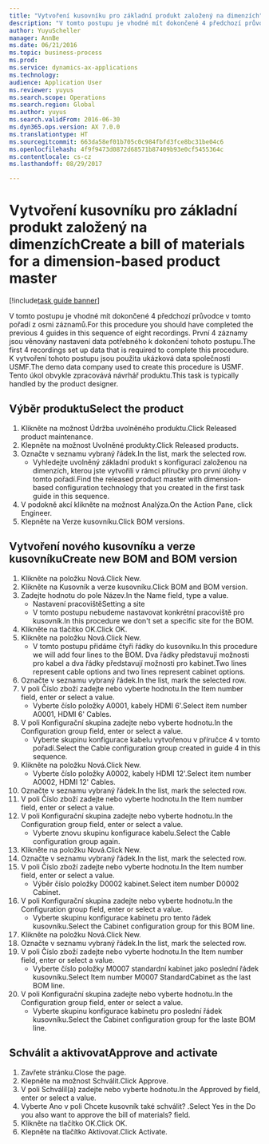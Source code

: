```yaml
--- 
title: "Vytvoření kusovníku pro základní produkt založený na dimenzích"
description: "V tomto postupu je vhodné mít dokončené 4 předchozí průvodce v tomto pořadí z osmi záznamů."
author: YuyuScheller
manager: AnnBe
ms.date: 06/21/2016
ms.topic: business-process
ms.prod: 
ms.service: dynamics-ax-applications
ms.technology: 
audience: Application User
ms.reviewer: yuyus
ms.search.scope: Operations
ms.search.region: Global
ms.author: yuyus
ms.search.validFrom: 2016-06-30
ms.dyn365.ops.version: AX 7.0.0
ms.translationtype: HT
ms.sourcegitcommit: 663da58ef01b705c0c984fbfd3fce8bc31be04c6
ms.openlocfilehash: 4f9f9473d0872d68571b87409b93e0cf5455364c
ms.contentlocale: cs-cz
ms.lasthandoff: 08/29/2017

---
```

# <a name="create-a-bill-of-materials-for-a-dimension-based-product-master"></a><span data-ttu-id="d92f5-103">Vytvoření kusovníku pro základní produkt založený na dimenzích</span><span class="sxs-lookup"><span data-stu-id="d92f5-103">Create a bill of materials for a dimension-based product master</span></span>

[!include[task guide banner](../../includes/task-guide-banner.md)]

<span data-ttu-id="d92f5-104">V tomto postupu je vhodné mít dokončené 4 předchozí průvodce v tomto pořadí z osmi záznamů.</span><span class="sxs-lookup"><span data-stu-id="d92f5-104">For this procedure you should have completed the previous 4 guides in this sequence of eight recordings.</span></span> <span data-ttu-id="d92f5-105">První 4 záznamy jsou věnovány nastavení data potřebného k dokončení tohoto postupu.</span><span class="sxs-lookup"><span data-stu-id="d92f5-105">The first 4 recordings set up data that is required to complete this procedure.</span></span> <span data-ttu-id="d92f5-106">K vytvoření tohoto postupu jsou použita ukázková data společnosti USMF.</span><span class="sxs-lookup"><span data-stu-id="d92f5-106">The demo data company used to create this procedure is USMF.</span></span> <span data-ttu-id="d92f5-107">Tento úkol obvykle zpracovává návrhář produktu.</span><span class="sxs-lookup"><span data-stu-id="d92f5-107">This task is typically handled by the product designer.</span></span>


## <a name="select-the-product"></a><span data-ttu-id="d92f5-108">Výběr produktu</span><span class="sxs-lookup"><span data-stu-id="d92f5-108">Select the product</span></span>
1. <span data-ttu-id="d92f5-109">Klikněte na možnost Údržba uvolněného produktu.</span><span class="sxs-lookup"><span data-stu-id="d92f5-109">Click Released product maintenance.</span></span>
2. <span data-ttu-id="d92f5-110">Klepněte na možnost Uvolněné produkty.</span><span class="sxs-lookup"><span data-stu-id="d92f5-110">Click Released products.</span></span>
3. <span data-ttu-id="d92f5-111">Označte v seznamu vybraný řádek.</span><span class="sxs-lookup"><span data-stu-id="d92f5-111">In the list, mark the selected row.</span></span>
    * <span data-ttu-id="d92f5-112">Vyhledejte uvolněný základní produkt s konfigurací založenou na dimenzích, kterou jste vytvořili v rámci příručky pro první úlohy v tomto pořadí.</span><span class="sxs-lookup"><span data-stu-id="d92f5-112">Find the released product master with dimension-based configuration technology that you created in the first task guide in this sequence.</span></span>  
4. <span data-ttu-id="d92f5-113">V podokně akcí klikněte na možnost Analýza.</span><span class="sxs-lookup"><span data-stu-id="d92f5-113">On the Action Pane, click Engineer.</span></span>
5. <span data-ttu-id="d92f5-114">Klepněte na Verze kusovníku.</span><span class="sxs-lookup"><span data-stu-id="d92f5-114">Click BOM versions.</span></span>

## <a name="create-new-bom-and-bom-version"></a><span data-ttu-id="d92f5-115">Vytvoření nového kusovníku a verze kusovníku</span><span class="sxs-lookup"><span data-stu-id="d92f5-115">Create new BOM and BOM version</span></span>
1. <span data-ttu-id="d92f5-116">Klikněte na položku Nová.</span><span class="sxs-lookup"><span data-stu-id="d92f5-116">Click New.</span></span>
2. <span data-ttu-id="d92f5-117">Klikněte na Kusovník a verze kusovníku.</span><span class="sxs-lookup"><span data-stu-id="d92f5-117">Click BOM and BOM version.</span></span>
3. <span data-ttu-id="d92f5-118">Zadejte hodnotu do pole Název.</span><span class="sxs-lookup"><span data-stu-id="d92f5-118">In the Name field, type a value.</span></span>
    * <span data-ttu-id="d92f5-119">Nastavení pracoviště</span><span class="sxs-lookup"><span data-stu-id="d92f5-119">Setting a site</span></span>  
    * <span data-ttu-id="d92f5-120">V tomto postupu nebudeme nastavovat konkrétní pracoviště pro kusovník.</span><span class="sxs-lookup"><span data-stu-id="d92f5-120">In this procedure we don't set a specific site for the BOM.</span></span>  
4. <span data-ttu-id="d92f5-121">Klikněte na tlačítko OK.</span><span class="sxs-lookup"><span data-stu-id="d92f5-121">Click OK.</span></span>
5. <span data-ttu-id="d92f5-122">Klikněte na položku Nová.</span><span class="sxs-lookup"><span data-stu-id="d92f5-122">Click New.</span></span>
    * <span data-ttu-id="d92f5-123">V tomto postupu přidáme čtyři řádky do kusovníku.</span><span class="sxs-lookup"><span data-stu-id="d92f5-123">In this procedure we will add four lines to the BOM.</span></span> <span data-ttu-id="d92f5-124">Dva řádky představují možnosti pro kabel a dva řádky představují možnosti pro kabinet.</span><span class="sxs-lookup"><span data-stu-id="d92f5-124">Two lines represent cable options and two lines represent cabinet options.</span></span>  
6. <span data-ttu-id="d92f5-125">Označte v seznamu vybraný řádek.</span><span class="sxs-lookup"><span data-stu-id="d92f5-125">In the list, mark the selected row.</span></span>
7. <span data-ttu-id="d92f5-126">V poli Číslo zboží zadejte nebo vyberte hodnotu.</span><span class="sxs-lookup"><span data-stu-id="d92f5-126">In the Item number field, enter or select a value.</span></span>
    * <span data-ttu-id="d92f5-127">Vyberte číslo položky A0001, kabely HDMI 6'.</span><span class="sxs-lookup"><span data-stu-id="d92f5-127">Select item number A0001, HDMI 6' Cables.</span></span>  
8. <span data-ttu-id="d92f5-128">V poli Konfigurační skupina zadejte nebo vyberte hodnotu.</span><span class="sxs-lookup"><span data-stu-id="d92f5-128">In the Configuration group field, enter or select a value.</span></span>
    * <span data-ttu-id="d92f5-129">Vyberte skupinu konfigurace kabelu vytvořenou v příručce 4 v tomto pořadí.</span><span class="sxs-lookup"><span data-stu-id="d92f5-129">Select the Cable configuration group created in guide 4 in this sequence.</span></span>  
9. <span data-ttu-id="d92f5-130">Klikněte na položku Nová.</span><span class="sxs-lookup"><span data-stu-id="d92f5-130">Click New.</span></span>
    * <span data-ttu-id="d92f5-131">Vyberte číslo položky A0002, kabely HDMI 12'.</span><span class="sxs-lookup"><span data-stu-id="d92f5-131">Select item number A0002, HDMI 12' Cables.</span></span>  
10. <span data-ttu-id="d92f5-132">Označte v seznamu vybraný řádek.</span><span class="sxs-lookup"><span data-stu-id="d92f5-132">In the list, mark the selected row.</span></span>
11. <span data-ttu-id="d92f5-133">V poli Číslo zboží zadejte nebo vyberte hodnotu.</span><span class="sxs-lookup"><span data-stu-id="d92f5-133">In the Item number field, enter or select a value.</span></span>
12. <span data-ttu-id="d92f5-134">V poli Konfigurační skupina zadejte nebo vyberte hodnotu.</span><span class="sxs-lookup"><span data-stu-id="d92f5-134">In the Configuration group field, enter or select a value.</span></span>
    * <span data-ttu-id="d92f5-135">Vyberte znovu skupinu konfigurace kabelu.</span><span class="sxs-lookup"><span data-stu-id="d92f5-135">Select the Cable configuration group again.</span></span>  
13. <span data-ttu-id="d92f5-136">Klikněte na položku Nová.</span><span class="sxs-lookup"><span data-stu-id="d92f5-136">Click New.</span></span>
14. <span data-ttu-id="d92f5-137">Označte v seznamu vybraný řádek.</span><span class="sxs-lookup"><span data-stu-id="d92f5-137">In the list, mark the selected row.</span></span>
15. <span data-ttu-id="d92f5-138">V poli Číslo zboží zadejte nebo vyberte hodnotu.</span><span class="sxs-lookup"><span data-stu-id="d92f5-138">In the Item number field, enter or select a value.</span></span>
    * <span data-ttu-id="d92f5-139">Výběr číslo položky D0002 kabinet.</span><span class="sxs-lookup"><span data-stu-id="d92f5-139">Select item number D0002 Cabinet.</span></span>  
16. <span data-ttu-id="d92f5-140">V poli Konfigurační skupina zadejte nebo vyberte hodnotu.</span><span class="sxs-lookup"><span data-stu-id="d92f5-140">In the Configuration group field, enter or select a value.</span></span>
    * <span data-ttu-id="d92f5-141">Vyberte skupinu konfigurace kabinetu pro tento řádek kusovníku.</span><span class="sxs-lookup"><span data-stu-id="d92f5-141">Select the Cabinet configuration group for this BOM line.</span></span>  
17. <span data-ttu-id="d92f5-142">Klikněte na položku Nová.</span><span class="sxs-lookup"><span data-stu-id="d92f5-142">Click New.</span></span>
18. <span data-ttu-id="d92f5-143">Označte v seznamu vybraný řádek.</span><span class="sxs-lookup"><span data-stu-id="d92f5-143">In the list, mark the selected row.</span></span>
19. <span data-ttu-id="d92f5-144">V poli Číslo zboží zadejte nebo vyberte hodnotu.</span><span class="sxs-lookup"><span data-stu-id="d92f5-144">In the Item number field, enter or select a value.</span></span>
    * <span data-ttu-id="d92f5-145">Vyberte číslo položky M0007 standardní kabinet jako poslední řádek kusovníku.</span><span class="sxs-lookup"><span data-stu-id="d92f5-145">Select Item number M0007 StandardCabinet as the last BOM line.</span></span>  
20. <span data-ttu-id="d92f5-146">V poli Konfigurační skupina zadejte nebo vyberte hodnotu.</span><span class="sxs-lookup"><span data-stu-id="d92f5-146">In the Configuration group field, enter or select a value.</span></span>
    * <span data-ttu-id="d92f5-147">Vyberte skupinu konfigurace kabinetu pro poslední řádek kusovníku.</span><span class="sxs-lookup"><span data-stu-id="d92f5-147">Select the Cabinet configuration group for the laste BOM line.</span></span>  

## <a name="approve-and-activate"></a><span data-ttu-id="d92f5-148">Schválit a aktivovat</span><span class="sxs-lookup"><span data-stu-id="d92f5-148">Approve and activate</span></span>
1. <span data-ttu-id="d92f5-149">Zavřete stránku.</span><span class="sxs-lookup"><span data-stu-id="d92f5-149">Close the page.</span></span>
2. <span data-ttu-id="d92f5-150">Klepněte na možnost Schválit.</span><span class="sxs-lookup"><span data-stu-id="d92f5-150">Click Approve.</span></span>
3. <span data-ttu-id="d92f5-151">V poli Schválil(a) zadejte nebo vyberte hodnotu.</span><span class="sxs-lookup"><span data-stu-id="d92f5-151">In the Approved by field, enter or select a value.</span></span>
4. <span data-ttu-id="d92f5-152">Vyberte Ano v poli Chcete kusovník také schválit? .</span><span class="sxs-lookup"><span data-stu-id="d92f5-152">Select Yes in the Do you also want to approve the bill of materials? field.</span></span>
5. <span data-ttu-id="d92f5-153">Klikněte na tlačítko OK.</span><span class="sxs-lookup"><span data-stu-id="d92f5-153">Click OK.</span></span>
6. <span data-ttu-id="d92f5-154">Klepněte na tlačítko Aktivovat.</span><span class="sxs-lookup"><span data-stu-id="d92f5-154">Click Activate.</span></span>


